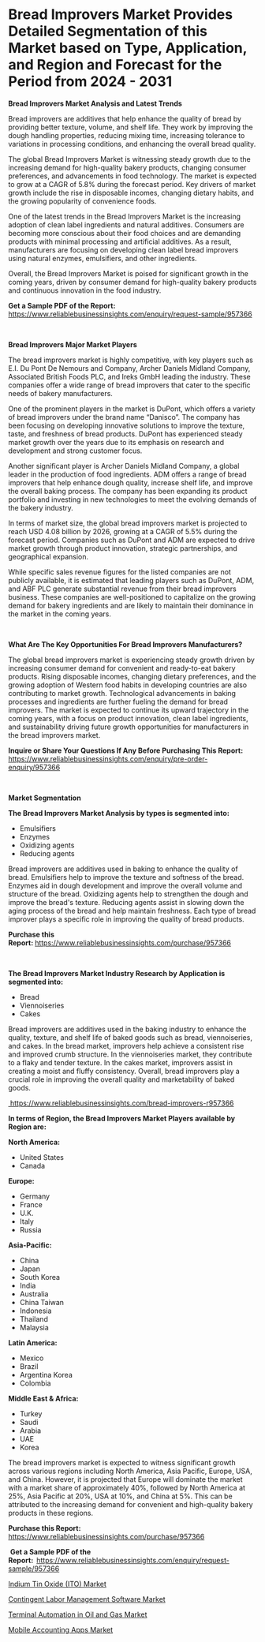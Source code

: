 <p><h1>Bread Improvers Market Provides Detailed Segmentation of this Market based on Type, Application, and Region and Forecast for the Period from 2024 - 2031</h1></p><p><strong>Bread Improvers Market Analysis and Latest Trends</strong></p>
<p><p>Bread improvers are additives that help enhance the quality of bread by providing better texture, volume, and shelf life. They work by improving the dough handling properties, reducing mixing time, increasing tolerance to variations in processing conditions, and enhancing the overall bread quality.</p><p>The global Bread Improvers Market is witnessing steady growth due to the increasing demand for high-quality bakery products, changing consumer preferences, and advancements in food technology. The market is expected to grow at a CAGR of 5.8% during the forecast period. Key drivers of market growth include the rise in disposable incomes, changing dietary habits, and the growing popularity of convenience foods.</p><p>One of the latest trends in the Bread Improvers Market is the increasing adoption of clean label ingredients and natural additives. Consumers are becoming more conscious about their food choices and are demanding products with minimal processing and artificial additives. As a result, manufacturers are focusing on developing clean label bread improvers using natural enzymes, emulsifiers, and other ingredients.</p><p>Overall, the Bread Improvers Market is poised for significant growth in the coming years, driven by consumer demand for high-quality bakery products and continuous innovation in the food industry.</p></p>
<p><strong>Get a Sample PDF of the Report:&nbsp;</strong> <a href="https://www.reliablebusinessinsights.com/enquiry/request-sample/957366">https://www.reliablebusinessinsights.com/enquiry/request-sample/957366</a></p>
<p>&nbsp;</p>
<p><strong>Bread Improvers Major Market Players</strong></p>
<p><p>The bread improvers market is highly competitive, with key players such as E.I. Du Pont De Nemours and Company, Archer Daniels Midland Company, Associated British Foods PLC, and Ireks GmbH leading the industry. These companies offer a wide range of bread improvers that cater to the specific needs of bakery manufacturers.</p><p>One of the prominent players in the market is DuPont, which offers a variety of bread improvers under the brand name “Danisco”. The company has been focusing on developing innovative solutions to improve the texture, taste, and freshness of bread products. DuPont has experienced steady market growth over the years due to its emphasis on research and development and strong customer focus.</p><p>Another significant player is Archer Daniels Midland Company, a global leader in the production of food ingredients. ADM offers a range of bread improvers that help enhance dough quality, increase shelf life, and improve the overall baking process. The company has been expanding its product portfolio and investing in new technologies to meet the evolving demands of the bakery industry.</p><p>In terms of market size, the global bread improvers market is projected to reach USD 4.08 billion by 2026, growing at a CAGR of 5.5% during the forecast period. Companies such as DuPont and ADM are expected to drive market growth through product innovation, strategic partnerships, and geographical expansion.</p><p>While specific sales revenue figures for the listed companies are not publicly available, it is estimated that leading players such as DuPont, ADM, and ABF PLC generate substantial revenue from their bread improvers business. These companies are well-positioned to capitalize on the growing demand for bakery ingredients and are likely to maintain their dominance in the market in the coming years.</p></p>
<p>&nbsp;</p>
<p><strong>What Are The Key Opportunities For Bread Improvers Manufacturers?</strong></p>
<p><p>The global bread improvers market is experiencing steady growth driven by increasing consumer demand for convenient and ready-to-eat bakery products. Rising disposable incomes, changing dietary preferences, and the growing adoption of Western food habits in developing countries are also contributing to market growth. Technological advancements in baking processes and ingredients are further fueling the demand for bread improvers. The market is expected to continue its upward trajectory in the coming years, with a focus on product innovation, clean label ingredients, and sustainability driving future growth opportunities for manufacturers in the bread improvers market.</p></p>
<p><strong>Inquire or Share Your Questions If Any Before Purchasing This Report:</strong> <a href="https://www.reliablebusinessinsights.com/enquiry/pre-order-enquiry/957366">https://www.reliablebusinessinsights.com/enquiry/pre-order-enquiry/957366</a></p>
<p>&nbsp;</p>
<p><strong>Market Segmentation</strong></p>
<p><strong>The Bread Improvers Market Analysis by types is segmented into:</strong></p>
<p><ul><li>Emulsifiers</li><li>Enzymes</li><li>Oxidizing agents</li><li>Reducing agents</li></ul></p>
<p><p>Bread improvers are additives used in baking to enhance the quality of bread. Emulsifiers help to improve the texture and softness of the bread. Enzymes aid in dough development and improve the overall volume and structure of the bread. Oxidizing agents help to strengthen the dough and improve the bread's texture. Reducing agents assist in slowing down the aging process of the bread and help maintain freshness. Each type of bread improver plays a specific role in improving the quality of bread products.</p></p>
<p><strong>Purchase this Report:&nbsp;</strong><a href="https://www.reliablebusinessinsights.com/purchase/957366">https://www.reliablebusinessinsights.com/purchase/957366</a></p>
<p>&nbsp;</p>
<p><strong>The Bread Improvers Market Industry Research by Application is segmented into:</strong></p>
<p><ul><li>Bread</li><li>Viennoiseries</li><li>Cakes</li></ul></p>
<p><p>Bread improvers are additives used in the baking industry to enhance the quality, texture, and shelf life of baked goods such as bread, viennoiseries, and cakes. In the bread market, improvers help achieve a consistent rise and improved crumb structure. In the viennoiseries market, they contribute to a flaky and tender texture. In the cakes market, improvers assist in creating a moist and fluffy consistency. Overall, bread improvers play a crucial role in improving the overall quality and marketability of baked goods.</p></p>
<p><a href="https://www.reliablebusinessinsights.com/bread-improvers-r957366">&nbsp;https://www.reliablebusinessinsights.com/bread-improvers-r957366</a></p>
<p><strong>In terms of Region, the Bread Improvers Market Players available by Region are:</strong></p>
<p>
    <p> <strong> North America: </strong>
        <ul>
            <li>United States</li>
            <li>Canada</li>
        </ul>
        </p> 
    <p> <strong> Europe: </strong>
        <ul>
            <li>Germany</li>
            <li>France</li>
            <li>U.K.</li>
            <li>Italy</li>
            <li>Russia</li>
        </ul>
        </p> 
    <p> <strong> Asia-Pacific: </strong>
        <ul>
            <li>China</li>
            <li>Japan</li>
            <li>South Korea</li>
            <li>India</li>
            <li>Australia</li>
            <li>China Taiwan</li>
            <li>Indonesia</li>
            <li>Thailand</li>
            <li>Malaysia</li>
        </ul>
        </p> 
    <p> <strong> Latin America: </strong>
        <ul>
            <li>Mexico</li>
            <li>Brazil</li>
            <li>Argentina Korea</li>
            <li>Colombia</li>
        </ul>
        </p> 
    <p> <strong> Middle East & Africa: </strong>
        <ul>
            <li>Turkey</li>
            <li>Saudi</li>
            <li>Arabia</li>
            <li>UAE</li>
            <li>Korea</li>
        </ul>
    </p>
    </p>
<p><p>The bread improvers market is expected to witness significant growth across various regions including North America, Asia Pacific, Europe, USA, and China. However, it is projected that Europe will dominate the market with a market share of approximately 40%, followed by North America at 25%, Asia Pacific at 20%, USA at 10%, and China at 5%. This can be attributed to the increasing demand for convenient and high-quality bakery products in these regions.</p></p>
<p><strong>Purchase this Report: </strong><a href="https://www.reliablebusinessinsights.com/purchase/957366">https://www.reliablebusinessinsights.com/purchase/957366</a></p>
<p>&nbsp;<strong>Get a Sample PDF of the Report:&nbsp;&nbsp;</strong><a href="https://www.reliablebusinessinsights.com/enquiry/request-sample/957366">https://www.reliablebusinessinsights.com/enquiry/request-sample/957366</a></p>
<p><strong></strong></p>
<p><p><a href="https://github.com/bmorecock/Market-Research-Report-List-5/blob/main/indium-tin-oxide-ito-market.md">Indium Tin Oxide (ITO) Market</a></p><p><a href="https://medium.com/@oliver.rampling568768/contingent-labor-management-software-market-trends-a-detailed-study-of-its-market-segmentation-and-94288234f52e">Contingent Labor Management Software Market</a></p><p><a href="https://issuu.com/reportprime-2/docs/terminal-automation-in-oil-and-gas-_b3db8f02148744">Terminal Automation in Oil and Gas Market</a></p><p><a href="https://medium.com/@colin.dunca43545/mobile-accounting-apps-market-revolution-2024-2031-market-trends-shaping-the-next-decade-afd6514eda3b">Mobile Accounting Apps Market</a></p></p>